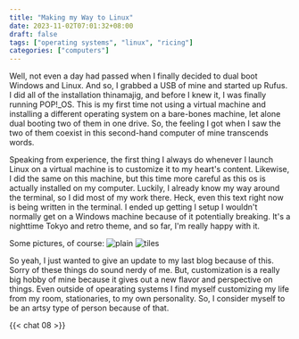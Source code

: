 ```yaml
---
title: "Making my Way to Linux"
date: 2023-11-02T07:01:32+08:00
draft: false
tags: ["operating systems", "linux", "ricing"]
categories: ["computers"]
---
```

Well, not even a day had passed when I finally decided to dual boot Windows and Linux. And so, I grabbed a USB of mine and started up Rufus. I did all of the installation thinamajig, and before I knew it, I was finally running POP!_OS. This is my first time not using a virtual machine and installing a different operating system on a bare-bones machine, let alone dual booting two of them in one drive. So, the feeling I got when I saw the two of them coexist in this second-hand computer of mine transcends words.

Speaking from experience, the first thing I always do whenever I launch Linux on a virtual machine is to customize it to my heart's content. Likewise, I did the same on this machine, but this time more careful as this os is actually installed on my computer. Luckily, I already know my way around the terminal, so I did most of my work there. Heck, even this text right now is being written in the terminal. I ended up getting I setup I wouldn't normally get on a Windows machine because of it potentially breaking. It's a nighttime Tokyo and retro theme, and so far, I'm really happy with it.

Some pictures, of course:
![plain](/img/08/08-1.png)
![tiles](/img/08/08-2.png)

So yeah, I just wanted to give an update to my last blog because of this. Sorry of these things do sound nerdy of me. But, customization is a really big hobby of mine because it gives out a new flavor and perspective on things. Even outside of opearating systems I find myself customizing my life from my room, stationaries, to my own personality. So, I consider myself to be an artsy type of person because of that.

{{< chat 08 >}}

